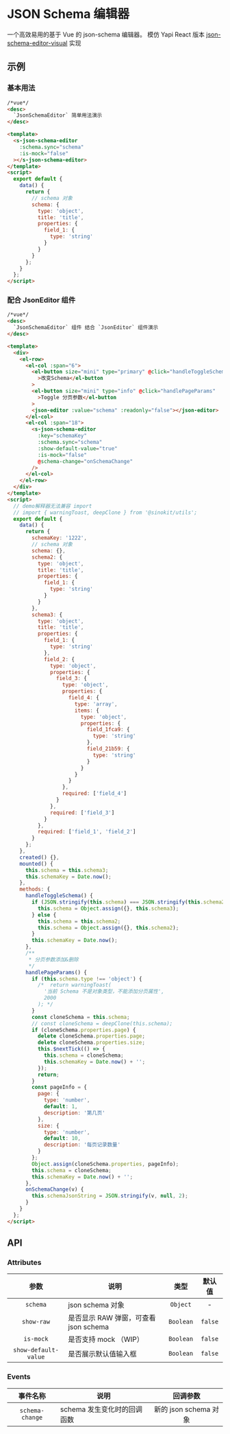 # JSON Schema 编辑器

一个高效易用的基于 Vue 的 json-schema 编辑器。 模仿 Yapi React 版本 [json-schema-editor-visual](https://github.com/YMFE/json-schema-editor-visual) 实现

## 示例

### 基本用法

```html
/*vue*/
<desc>
  `JsonSchemaEditor` 简单用法演示
</desc>

<template>
  <s-json-schema-editor
    :schema.sync="schema"
    :is-mock="false"
  ></s-json-schema-editor>
</template>
<script>
  export default {
    data() {
      return {
        // schema 对象
        schema: {
          type: 'object',
          title: 'title',
          properties: {
            field_1: {
              type: 'string'
            }
          }
        }
      };
    }
  };
</script>
```

### 配合 JsonEditor 组件

```html
/*vue*/
<desc>
  `JsonSchemaEditor` 组件 结合 `JsonEditor` 组件演示
</desc>

<template>
  <div>
    <el-row>
      <el-col :span="6">
        <el-button size="mini" type="primary" @click="handleToggleSchema"
          >改变Schema</el-button
        >
        <el-button size="mini" type="info" @click="handlePageParams"
          >Toggle 分页参数</el-button
        >
        <json-editor :value="schema" :readonly="false"></json-editor>
      </el-col>
      <el-col :span="18">
        <s-json-schema-editor
          :key="schemaKey"
          :schema.sync="schema"
          :show-default-value="true"
          :is-mock="false"
          @schema-change="onSchemaChange"
        />
      </el-col>
    </el-row>
  </div>
</template>
<script>
  // demo解释器无法兼容 import
  // import { warningToast, deepClone } from '@sinokit/utils';
  export default {
    data() {
      return {
        schemaKey: '1222',
        // schema 对象
        schema: {},
        schema2: {
          type: 'object',
          title: 'title',
          properties: {
            field_1: {
              type: 'string'
            }
          }
        },
        schema3: {
          type: 'object',
          title: 'title',
          properties: {
            field_1: {
              type: 'string'
            },
            field_2: {
              type: 'object',
              properties: {
                field_3: {
                  type: 'object',
                  properties: {
                    field_4: {
                      type: 'array',
                      items: {
                        type: 'object',
                        properties: {
                          field_1fca9: {
                            type: 'string'
                          },
                          field_21b59: {
                            type: 'string'
                          }
                        }
                      }
                    }
                  },
                  required: ['field_4']
                }
              },
              required: ['field_3']
            }
          },
          required: ['field_1', 'field_2']
        }
      };
    },
    created() {},
    mounted() {
      this.schema = this.schema3;
      this.schemaKey = Date.now();
    },
    methods: {
      handleToggleSchema() {
        if (JSON.stringify(this.schema) === JSON.stringify(this.schema2)) {
          this.schema = Object.assign({}, this.schema3);
        } else {
          this.schema = this.schema2;
          this.schema = Object.assign({}, this.schema2);
        }
        this.schemaKey = Date.now();
      },
      /**
       * 分页参数添加&删除
       */
      handlePageParams() {
        if (this.schema.type !== 'object') {
          /*  return warningToast(
            '当前 Schema 不是对象类型，不能添加分页属性',
            2000
          ); */
        }
        const cloneSchema = this.schema;
        // const cloneSchema = deepClone(this.schema);
        if (cloneSchema.properties.page) {
          delete cloneSchema.properties.page;
          delete cloneSchema.properties.size;
          this.$nextTick(() => {
            this.schema = cloneSchema;
            this.schemaKey = Date.now() + '';
          });
          return;
        }
        const pageInfo = {
          page: {
            type: 'number',
            default: 1,
            description: '第几页'
          },
          size: {
            type: 'number',
            default: 10,
            description: '每页记录数量'
          }
        };
        Object.assign(cloneSchema.properties, pageInfo);
        this.schema = cloneSchema;
        this.schemaKey = Date.now() + '';
      },
      onSchemaChange(v) {
        this.schemaJsonString = JSON.stringify(v, null, 2);
      }
    }
  };
</script>
```

## API

### Attributes

|         参数         | 说明                                  |   类型    | 默认值  |
| :------------------: | ------------------------------------- | :-------: | :-----: |
|       `schema`       | json schema 对象                      | `Object`  |    -    |
|      `show-raw`      | 是否显示 RAW 弹窗，可查看 json schema | `Boolean` | `false` |
|      `is-mock`       | 是否支持 mock （WIP）                 | `Boolean` | `false` |
| `show-default-value` | 是否展示默认值输入框                  | `Boolean` | `false` |

### Events

|    事件名称     | 说明                        |       回调参数        |
| :-------------: | --------------------------- | :-------------------: |
| `schema-change` | schema 发生变化时的回调函数 | 新的 json schema 对象 |
